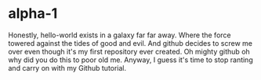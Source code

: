 # alpha-1
Honestly, hello-world exists in a galaxy far far away. 
Where the force towered against the tides of good and evil.
And github decides to screw me over even though it's my first repository ever created.
Oh mighty github oh why did you do this to poor old me.
Anyway, I guess it's time to stop ranting and carry on with my Github tutorial.
